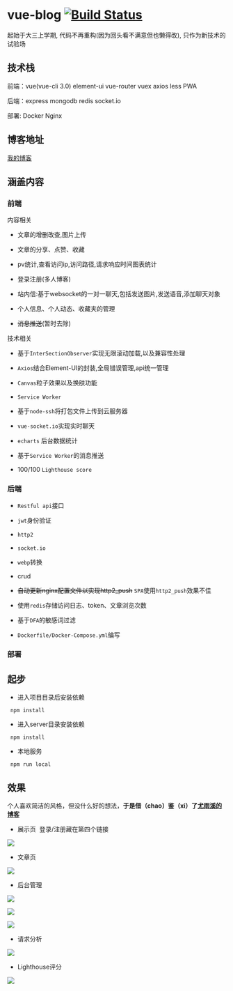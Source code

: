 # vue-blog [![Build Status](https://travis-ci.org/Caaalabash/vue-blog.svg?branch=publish)](https://travis-ci.org/Caaalabash/vue-blog)


起始于大三上学期, 代码不再重构(因为回头看不满意但也懒得改), 只作为新技术的试验场

## 技术栈

前端：vue(vue-cli 3.0) element-ui vue-router vuex axios less PWA

后端：express mongodb redis socket.io

部署: Docker Nginx

## 博客地址

[我的博客](https://blog.calabash.top)

## 涵盖内容

### 前端

内容相关

+ 文章的增删改查,图片上传

+ 文章的分享、点赞、收藏

+ pv统计,查看访问ip,访问路径,请求响应时间图表统计

+ 登录注册(多人博客)

+ 站内信:基于websocket的一对一聊天,包括发送图片,发送语音,添加聊天对象

+ 个人信息、个人动态、收藏夹的管理

+ ~~消息推送~~(暂时去除)

技术相关

+ 基于`InterSectionObserver`实现无限滚动加载,以及兼容性处理

+ `Axios`结合Element-UI的封装,全局错误管理,api统一管理

+ `Canvas`粒子效果以及换肤功能

+ `Service Worker`

+ 基于``node-ssh``将打包文件上传到云服务器

+ `vue-socket.io`实现实时聊天

+ `echarts` 后台数据统计

+ 基于`Service Worker`的消息推送

+ 100/100 `Lighthouse score`

### 后端

+ `Restful api`接口

+ `jwt`身份验证

+ `http2`

+ `socket.io`

+ `webp`转换

+ crud

+ ~~自动更新nginx配置文件以实现http2_push~~ `SPA`使用`http2_push`效果不佳

+ 使用`redis`存储访问日志、token、文章浏览次数

+ 基于`DFA`的敏感词过滤

+ `Dockerfile/Docker-Compose.yml`编写

### 部署

## 起步

+ 进入项目目录后安装依赖
````
 npm install
````
+ 进入server目录安装依赖
````
 npm install
````
+ 本地服务
````
 npm run local
````


## 效果
个人喜欢简洁的风格，但没什么好的想法，**于是借（chao）鉴（xi）了[尤雨溪的博客](http://blog.evanyou.me/)**

+ 展示页  登录/注册藏在第四个链接

![](https://blog.calabash.top/file-1528549390573.png)

+ 文章页

![](https://blog.calabash.top/file-1528549550030.png)

+ 后台管理

![](https://blog.calabash.top/file-1528549425790.png)

![](https://blog.calabash.top/file-1528549444399.png)

![](https://blog.calabash.top/file-1528549462998.png)

+ 请求分析

![](https://blog.calabash.top/file-1528549492511.png)

+ Lighthouse评分

![](https://blog.calabash.top/file-1540573358533.png)

